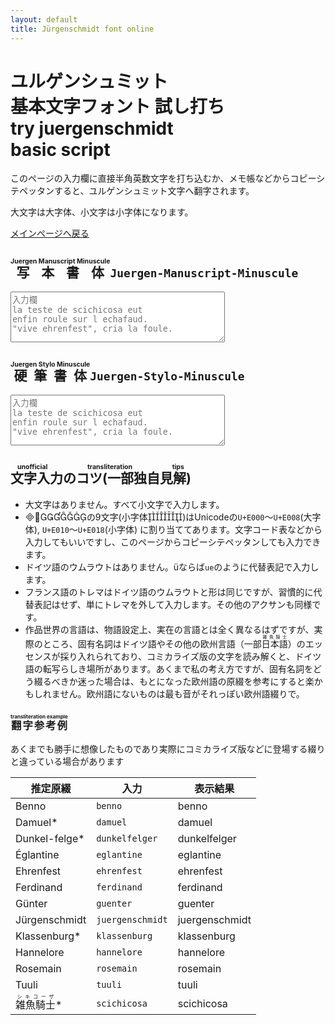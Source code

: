 ```yaml
---
layout: default
title: Jürgenschmidt font online
---
```


# ユルゲンシュミット<br>基本文字フォント 試し打ち<br><jm>try juergenschmidt</jm><br><jm>basic script</jm>


このページの入力欄に直接半角英数文字を打ち込むか、メモ帳などからコピーシテペッタンすると、ユルゲンシュミット文字へ翻字されます。

大文字は大字体、小文字は小字体になります。

[メインページへ戻る](index.html)

## <ruby>写本書体<rt class=sMINU>Juergen Manuscript Minuscule</rt></ruby> <code>Juergen-Manuscript-Minuscule</code>

<textarea class=mMINU cols="40" rows="5" placeholder='入力欄
la teste de scichicosa eut 
enfin roule sur l echafaud.
"vive ehrenfest", cria la foule.'>
</textarea>

## <ruby>硬筆書体<rt class=sMINU>Juergen Stylo Minuscule</rt></ruby> <code>Juergen-Stylo-Minuscule</code>

<textarea class=sMINU cols="40" rows="5" placeholder='入力欄
la teste de scichicosa eut 
enfin roule sur l echafaud.
"vive ehrenfest", cria la foule.'>
</textarea>

## <ruby>文字入力のコツ(一部独自見解)<rt class=s>unofficial transliteration tips</rt></ruby>

* 大文字はありません。すべて小文字で入力します。
* <span class=sMINU>&#xe000;&#xe001;&#xe002;&#xe003;&#xe004;&#xe005;&#xe006;&#xe007;&#xe008;</span>の9文字(小字体<span class=sMINU>&#xe010;&#xe011;&#xe012;&#xe013;&#xe014;&#xe015;&#xe016;&#xe017;&#xe018;</span>)はUnicodeの`U+E000`～`U+E008`(大字体), `U+E010`～`U+E018`(小字体) に割り当ててあります。文字コード表などから入力してもいいですし、このページからコピーシテペッタンしても入力できます。
* ドイツ語のウムラウトはありません。üならば`ue`のように代替表記で入力します。
* フランス語のトレマはドイツ語のウムラウトと形は同じですが、習慣的に代替表記はせず、単にトレマを外して入力します。その他のアクサンも同様です。
* 作品世界の言語は、物語設定上、実在の言語とは全く異なるはずですが、実際のところ、固有名詞はドイツ語やその他の欧州言語（一部<ruby>日本語<rt class=s>雑魚騎士</rt></ruby>）のエッセンスが採り入れられており、コミカライズ版の文字を読み解くと、ドイツ語の転写らしき場所があります。あくまで私の考え方ですが、固有名詞をどう綴るべきか迷った場合は、もとになった欧州語の原綴を参考にすると楽かもしれません。欧州語にないものは最も音がそれっぽい欧州語綴りで。

### <ruby>翻字参考例<rt class=s>transliteration example</rt></ruby>

あくまでも勝手に想像したものであり実際にコミカライズ版などに登場する綴りと違っている場合があります

|推定原綴|入力|表示結果|
|----|----|----|
|Benno|`benno`|<js>benno</js>|
|Damuel&#x2a;|`damuel`|<js>damuel</js>|
|Dunkel-felge&#x2a;|`dunkelfelger`|<js>dunkelfelger</js>|
|Églantine|`eglantine`|<js>eglantine</js>|
|Ehrenfest|`ehrenfest`|<js>ehrenfest</js>|
|Ferdinand|`ferdinand`|<js>ferdinand</js>|
|Günter|`guenter`|<js>guenter</js>|
|Jürgenschmidt|`juergenschmidt`|<js>juergenschmidt</js>|
|Klassenburg&#x2a;|`klassenburg`|<js>klassenburg</js>|
|Hannelore|`hannelore`|<js>hannelore</js>|
|Rosemain|`rosemain`|<js>rosemain</js>|
|Tuuli|`tuuli`|<js>tuuli</js>|
|<ruby>雑魚騎士<rt>シキコーザ</rt></ruby>&#x2a;|`scichicosa`|<js>scichicosa</js>|
